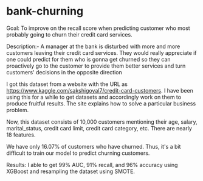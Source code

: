 # bank-churning
Goal: To improve on the recall score when predicting customer who most probably going to churn their credit card services.

Description:-
A manager at the bank is disturbed with more and more customers leaving their credit card services. 
They would really appreciate if one could predict for them who is gonna get churned so they can proactively go to the customer to provide 
them better services and turn customers' decisions in the opposite direction

I got this dataset from a website with the URL as https://www.kaggle.com/sakshigoyal7/credit-card-customers. 
I have been using this for a while to get datasets and accordingly work on them to produce fruitful results. 
The site explains how to solve a particular business problem.

Now, this dataset consists of 10,000 customers mentioning their age, salary, marital_status, credit card limit, credit card category, etc. There are nearly 18 features.

We have only 16.07% of customers who have churned. Thus, it's a bit difficult to train our model to predict churning customers.

Results: I able to get 99% AUC, 91% recall, and 96% accuracy using XGBoost and resampling the dataset using SMOTE.
